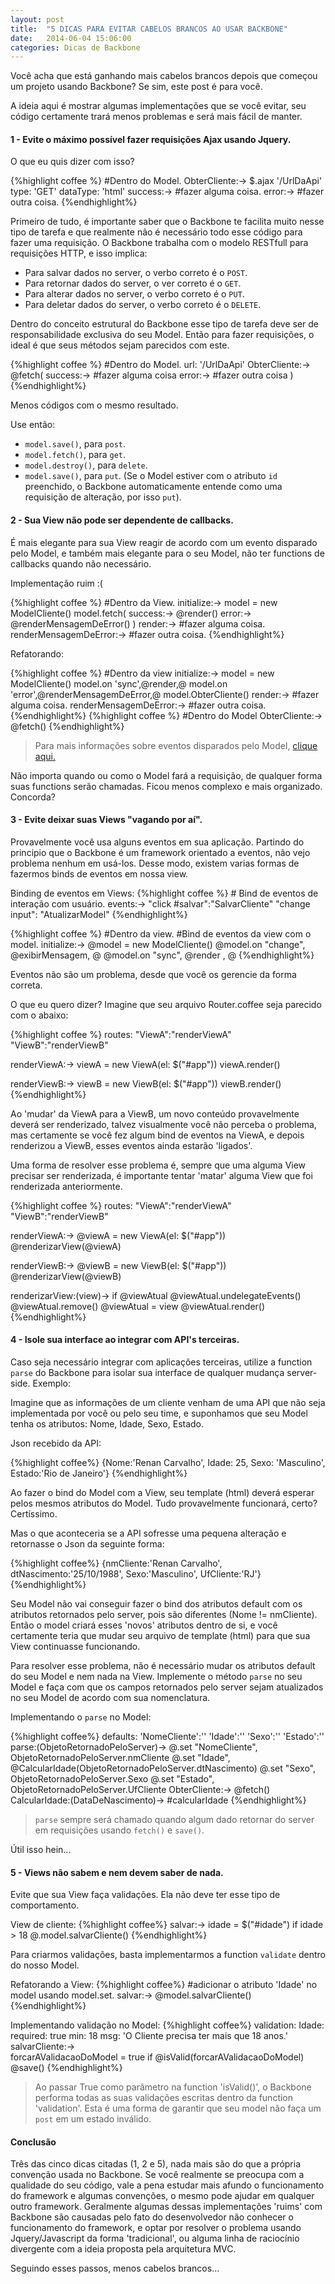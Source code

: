 ```yaml
---
layout: post
title:  "5 DICAS PARA EVITAR CABELOS BRANCOS AO USAR BACKBONE"
date:   2014-06-04 15:06:00
categories: Dicas de Backbone
---
```


Você acha que está ganhando mais cabelos brancos depois que começou um projeto usando Backbone? Se sim, este post é para você.

A ideia aqui é mostrar algumas implementações que se você evitar, seu código certamente trará menos problemas e será mais fácil de manter.

#### 1 - Evite o máximo possível fazer requisições Ajax usando Jquery. ####

O que eu quis dizer com isso?

{%highlight coffee %}
	#Dentro do Model.
ObterCliente:->
	$.ajax '/UrlDaApi'
		type: 'GET'
		dataType: 'html'
		success:->
			#fazer alguma coisa.
		error:->
			#fazer outra coisa.	
{%endhighlight%}


Primeiro de tudo, é importante saber que o Backbone te facilita muito nesse tipo de tarefa e que realmente não é necessário todo esse código para fazer uma requisição. O Backbone trabalha com o modelo RESTfull para requisições HTTP, e isso implica:

- Para salvar dados no server, o verbo correto é o `POST`.
- Para retornar dados do server, o ver correto é o `GET`.
- Para alterar dados no server, o verbo correto é o `PUT`.
- Para deletar dados do server, o verbo correto é o `DELETE`.   

Dentro do conceito estrutural do Backbone esse tipo de tarefa deve ser de responsabilidade exclusiva do seu Model. Então para fazer requisições, o ideal é que seus métodos sejam parecidos com este.

{%highlight coffee %}
	#Dentro do Model.
url: '/UrlDaApi'
ObterCliente:->
	@fetch(
		success:->
			#fazer alguma coisa
		error:->
			#fazer outra coisa
	)	
{%endhighlight%}


Menos códigos com o mesmo resultado.

Use então:
	
- `model.save()`, para `post`.
- `model.fetch()`, para `get`.
- `model.destroy()`, para `delete`.
- `model.save()`, para `put`. (Se o Model estiver com o atributo `id` preenchido, o Backbone automaticamente entende como uma requisição de alteração, por isso `put`).


#### 2 - Sua View não pode ser dependente de callbacks. ####

É mais elegante para sua View reagir de acordo com um evento disparado pelo Model, e também mais elegante para o seu Model, não ter functions de callbacks quando não necessário.

Implementação ruim :(

{%highlight coffee %}
	#Dentro da View.
initialize:->
	model = new ModelCliente()
	model.fetch(
			success:->
				@render()
			error:->
				@renderMensagemDeError()
		)
render:->
	#fazer alguma coisa.
renderMensagemDeError:->
	#fazer outra coisa.
{%endhighlight%}


Refatorando:

{%highlight coffee %}
	#Dentro da view
initialize:->
	model = new ModelCliente()
	model.on 'sync',@render,@
	model.on 'error',@renderMensagemDeError,@
	model.ObterCliente()
render:->
	#fazer alguma coisa.
renderMensagemDeError:->
	#fazer outra coisa.
{%endhighlight%}
{%highlight coffee %}
	#Dentro do Model
ObterCliente:->
	@fetch()
{%endhighlight%}

> Para mais informações sobre eventos disparados pelo Model, [clique aqui.][urlBackboneEvent]

Não importa quando ou como o Model fará a requisição, de qualquer forma suas functions serão chamadas.
Ficou menos complexo e mais organizado. Concorda?


#### 3 - Evite deixar suas Views "vagando por aí". ####


Provavelmente você usa alguns eventos em sua aplicação. Partindo do principio que o Backbone é um framework orientado a eventos, não vejo problema nenhum em usá-los. Desse modo, existem varias formas de fazermos binds de eventos em nossa view.

Binding de eventos em Views:
{%highlight coffee %}
	# Bind de eventos de interação com usuário.
events:->
	"click #salvar":"SalvarCliente"
	"change input": "AtualizarModel"
{%endhighlight%}

{%highlight coffee %}
	#Dentro da view.
	#Bind de eventos da view com o model.
initialize:->
	@model = new ModelCliente()
	@model.on "change", @exibirMensagem, @
	@model.on "sync", @render , @
{%endhighlight%}

Eventos não são um problema, desde que você os gerencie da forma correta.

O que eu quero dizer? Imagine que seu arquivo Router.coffee seja parecido com o abaixo:

{%highlight coffee %}
routes:
	"ViewA":"renderViewA"
	"ViewB":"renderViewB"

renderViewA:->
	viewA = new ViewA(el: $("#app"))
	viewA.render()

renderViewB:->
	viewB = new ViewB(el: $("#app"))
	viewB.render()
{%endhighlight%}

Ao 'mudar' da ViewA para a ViewB, um novo conteúdo provavelmente deverá ser renderizado, talvez visualmente você não perceba o problema, mas certamente se você fez algum bind de eventos na ViewA, e depois renderizou a ViewB, esses eventos ainda estarão 'ligados'.

Uma forma de resolver esse problema é, sempre que uma alguma View precisar ser renderizada, é importante tentar 'matar' alguma View que foi renderizada anteriormente.

{%highlight coffee %}
routes:
	"ViewA":"renderViewA"
	"ViewB":"renderViewB"

renderViewA:->
	@viewA = new ViewA(el: $("#app"))
	@renderizarView(@viewA)

renderViewB:->
	@viewB = new ViewB(el: $("#app"))
	@renderizarView(@viewB)

renderizarView:(view)->
	if @viewAtual
		@viewAtual.undelegateEvents()
		@viewAtual.remove()	
	@viewAtual = view
	@viewAtual.render()
{%endhighlight%}



#### 4 - Isole sua interface ao integrar com API's terceiras. ####

Caso seja necessário integrar com aplicações terceiras, utilize a function `parse` do Backbone para isolar sua interface de qualquer mudança server-side. Exemplo:

Imagine que as informações de um cliente venham de uma API que não seja implementada por você ou pelo seu time, e suponhamos que seu Model tenha os atributos: Nome, Idade, Sexo, Estado.

Json recebido da API:

{%highlight coffee%}
{Nome:'Renan Carvalho', Idade: 25, Sexo: 'Masculino', Estado:'Rio de Janeiro'}
{%endhighlight%}

Ao fazer o bind do Model com a View, seu template (html) deverá esperar pelos mesmos atributos do Model. Tudo provavelmente funcionará, certo? Certíssimo.

Mas o que aconteceria se a API sofresse uma pequena alteração e retornasse o Json da seguinte forma:


{%highlight coffee%}
{nmCliente:'Renan Carvalho', dtNascimento:'25/10/1988', Sexo:'Masculino', UfCliente:'RJ'}
{%endhighlight%}

Seu Model não vai conseguir fazer o bind dos atributos default com os atributos retornados pelo server, pois são diferentes (Nome != nmCliente). Então o model criará esses 'novos' atributos dentro de si, e você certamente teria que mudar seu arquivo de template (html) para que sua View continuasse funcionando.

Para resolver esse problema, não é necessário mudar os atributos default do seu Model e nem nada na View. Implemente o método `parse` no seu Model e faça com que os campos retornados pelo server sejam atualizados no seu Model de acordo com sua nomenclatura.

Implementando o `parse` no Model:

{%highlight coffee%}
defaults:
	'NomeCliente':''
    'Idade':''
    'Sexo':''
    'Estado':''
parse:(ObjetoRetornadoPeloServer)->
	@.set "NomeCliente", ObjetoRetornadoPeloServer.nmCliente
    @.set "Idade", @CalcularIdade(ObjetoRetornadoPeloServer.dtNascimento)
    @.set "Sexo", ObjetoRetornadoPeloServer.Sexo
    @.set "Estado", ObjetoRetornadoPeloServer.UfCliente
ObterCliente:->
	@fetch()
CalcularIdade:(DataDeNascimento)->
	#calcularIdade
{%endhighlight%}

> `parse` sempre será chamado quando algum dado retornar do server em requisições usando `fetch()` e `save()`. 

Útil isso hein...

#### 5 - Views não sabem e nem devem saber de nada. ####

Evite que sua View faça validações. Ela não deve ter esse tipo de comportamento.

View de cliente:
{%highlight coffee%}
salvar:->
	idade = $("#idade")
	if idade > 18
		@.model.salvarCliente()
{%endhighlight%}

 
Para criarmos validações, basta implementarmos a function `validate` dentro do nosso Model.

Refatorando a View:
{%highlight coffee%}
#adicionar o atributo 'Idade' no model usando model.set.
salvar:->
	@model.salvarCliente()
{%endhighlight%}

Implementando validação no Model:
{%highlight coffee%}
validation:
	Idade:
		required: true
		min: 18
		msg: 'O Cliente precisa ter mais que 18 anos.'
salvarCliente:->	
	forcarAValidacaoDoModel = true
	if @isValid(forcarAValidacaoDoModel)
		@save()
{%endhighlight%}

> Ao passar True como parâmetro na function 'isValid()', o Backbone performa todas as suas validações escritas dentro da function 'validation'.
Esta é uma forma de garantir que seu model não faça um `post` em um estado inválido. 


#### Conclusão ####


Três das cinco dicas citadas (1, 2 e 5), nada mais são do que a própria convenção usada no Backbone. Se você realmente se preocupa com a qualidade do seu código, vale a pena estudar mais afundo o funcionamento do framework e algumas convenções, o mesmo pode ajudar em qualquer outro framework. Geralmente algumas dessas implementações 'ruims' com Backbone são causadas pelo fato do desenvolvedor não conhecer o funcionamento do framework, e optar por resolver o problema usando Jquery/Javascript da forma 'tradicional', ou alguma linha de raciocínio divergente com a ideia proposta pela arquitetura MVC.   

Seguindo esses passos, menos cabelos brancos...

[urlBackboneEvent]: http://backbonejs.org/#Events 